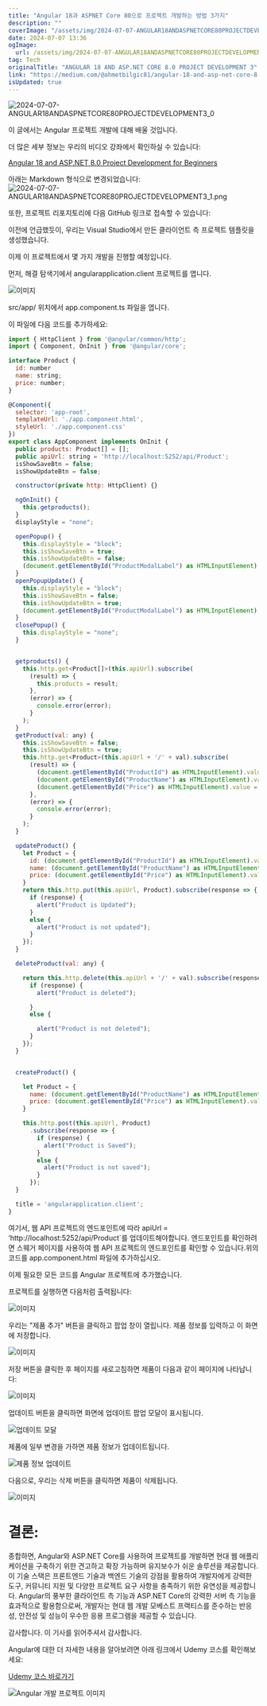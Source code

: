 ```yaml
---
title: "Angular 18과 ASPNET Core 80으로 프로젝트 개발하는 방법 3가지"
description: ""
coverImage: "/assets/img/2024-07-07-ANGULAR18ANDASPNETCORE80PROJECTDEVELOPMENT3_0.png"
date: 2024-07-07 13:36
ogImage:
  url: /assets/img/2024-07-07-ANGULAR18ANDASPNETCORE80PROJECTDEVELOPMENT3_0.png
tag: Tech
originalTitle: "ANGULAR 18 AND ASP.NET CORE 8.0 PROJECT DEVELOPMENT 3"
link: "https://medium.com/@ahmetbilgic81/angular-18-and-asp-net-core-8-0-project-development-3-d9aa15a4c3d5"
isUpdated: true
---
```


![2024-07-07-ANGULAR18ANDASPNETCORE80PROJECTDEVELOPMENT3_0](/assets/img/2024-07-07-ANGULAR18ANDASPNETCORE80PROJECTDEVELOPMENT3_0.png)

이 글에서는 Angular 프로젝트 개발에 대해 배울 것입니다.

더 많은 세부 정보는 우리의 비디오 강좌에서 확인하실 수 있습니다:

[Angular 18 and ASP.NET 8.0 Project Development for Beginners](https://www.udemy.com/course/angular-18-and-aspnet-80-project-development-for-beginners/)

<!-- cozy-coder - 수평 -->

<ins class="adsbygoogle"
     style="display:block"
     data-ad-client="ca-pub-4877378276818686"
     data-ad-slot="1107185301"
     data-ad-format="auto"
     data-full-width-responsive="true"></ins>

<script>
     (adsbygoogle = window.adsbygoogle || []).push({});
</script>

아래는 Markdown 형식으로 변경되었습니다:
![2024-07-07-ANGULAR18ANDASPNETCORE80PROJECTDEVELOPMENT3_1.png](/assets/img/2024-07-07-ANGULAR18ANDASPNETCORE80PROJECTDEVELOPMENT3_1.png)

또한, 프로젝트 리포지토리에 다음 GitHub 링크로 접속할 수 있습니다:

이전에 언급했듯이, 우리는 Visual Studio에서 만든 클라이언트 측 프로젝트 템플릿을 생성했습니다.

이제 이 프로젝트에서 몇 가지 개발을 진행할 예정입니다.

<!-- cozy-coder - 수평 -->

<ins class="adsbygoogle"
     style="display:block"
     data-ad-client="ca-pub-4877378276818686"
     data-ad-slot="1107185301"
     data-ad-format="auto"
     data-full-width-responsive="true"></ins>

<script>
     (adsbygoogle = window.adsbygoogle || []).push({});
</script>

먼저, 해결 탐색기에서 angularapplication.client 프로젝트를 엽니다.

![이미지](/assets/img/2024-07-07-ANGULAR18ANDASPNETCORE80PROJECTDEVELOPMENT3_2.png)

src/app/ 위치에서 app.component.ts 파일을 엽니다.

이 파일에 다음 코드를 추가하세요:

<!-- cozy-coder - 수평 -->

<ins class="adsbygoogle"
     style="display:block"
     data-ad-client="ca-pub-4877378276818686"
     data-ad-slot="1107185301"
     data-ad-format="auto"
     data-full-width-responsive="true"></ins>

<script>
     (adsbygoogle = window.adsbygoogle || []).push({});
</script>

```js
import { HttpClient } from '@angular/common/http';
import { Component, OnInit } from '@angular/core';

interface Product {
  id: number
  name: string;
  price: number;
}

@Component({
  selector: 'app-root',
  templateUrl: './app.component.html',
  styleUrl: './app.component.css'
})
export class AppComponent implements OnInit {
  public products: Product[] = [];
  public apiUrl: string = 'http://localhost:5252/api/Product';
  isShowSaveBtn = false;
  isShowUpdateBtn = false;

  constructor(private http: HttpClient) {}

  ngOnInit() {
    this.getproducts();
  }
  displayStyle = "none";

  openPopup() {
    this.displayStyle = "block";
    this.isShowSaveBtn = true;
    this.isShowUpdateBtn = false;
    (document.getElementById("ProductModalLabel") as HTMLInputElement).innerHTML = "Save Product";
  }
  openPopupUpdate() {
    this.displayStyle = "block";
    this.isShowSaveBtn = false;
    this.isShowUpdateBtn = true;
    (document.getElementById("ProductModalLabel") as HTMLInputElement).innerHTML = "Update Product";
  }
  closePopup() {
    this.displayStyle = "none";
  }


  getproducts() {
    this.http.get<Product[]>(this.apiUrl).subscribe(
      (result) => {
        this.products = result;
      },
      (error) => {
        console.error(error);
      }
    );
  }
  getProduct(val: any) {
    this.isShowSaveBtn = false;
    this.isShowUpdateBtn = true;
    this.http.get<Product>(this.apiUrl + '/' + val).subscribe(
      (result) => {
        (document.getElementById("ProductId") as HTMLInputElement).value = result.id.toString();
        (document.getElementById("ProductName") as HTMLInputElement).value = result.name;
        (document.getElementById("Price") as HTMLInputElement).value = result.price.toString();
      },
      (error) => {
        console.error(error);
      }
    );
  }

  updateProduct() {
    let Product = {
      id: (document.getElementById("ProductId") as HTMLInputElement).value,
      name: (document.getElementById("ProductName") as HTMLInputElement).value,
      price: (document.getElementById("Price") as HTMLInputElement).value
    }
    return this.http.put(this.apiUrl, Product).subscribe(response => {
      if (response) {
        alert("Product is Updated");
      }
      else {
        alert("Product is not updated");
      }
    });
  }

  deleteProduct(val: any) {

    return this.http.delete(this.apiUrl + '/' + val).subscribe(response => {
      if (response) {
        alert("Product is deleted");

      }
      else {

        alert("Product is not deleted");
      }
    });
  }


  createProduct() {

    let Product = {
      name: (document.getElementById("ProductName") as HTMLInputElement).value,
      price: (document.getElementById("Price") as HTMLInputElement).value
    }

    this.http.post(this.apiUrl, Product)
      .subscribe(response => {
        if (response) {
          alert("Product is Saved");
        }
        else {
          alert("Product is not saved");
        }
      });
  }

  title = 'angularapplication.client';
}
```

여기서, 웹 API 프로젝트의 엔드포인트에 따라 apiUrl = ‘http://localhost:5252/api/Product`를 업데이트해야합니다. 엔드포인트를 확인하려면 스웨거 페이지를 사용하여 웹 API 프로젝트의 엔드포인트를 확인할 수 있습니다.위의 코드를 app.component.html 파일에 추가하십시오.

<!-- cozy-coder - 수평 -->

<ins class="adsbygoogle"
     style="display:block"
     data-ad-client="ca-pub-4877378276818686"
     data-ad-slot="1107185301"
     data-ad-format="auto"
     data-full-width-responsive="true"></ins>

<script>
     (adsbygoogle = window.adsbygoogle || []).push({});
</script>

이제 필요한 모든 코드를 Angular 프로젝트에 추가했습니다.

프로젝트를 실행하면 다음처럼 출력됩니다:

![이미지](/assets/img/2024-07-07-ANGULAR18ANDASPNETCORE80PROJECTDEVELOPMENT3_4.png)

<!-- cozy-coder - 수평 -->

<ins class="adsbygoogle"
     style="display:block"
     data-ad-client="ca-pub-4877378276818686"
     data-ad-slot="1107185301"
     data-ad-format="auto"
     data-full-width-responsive="true"></ins>

<script>
     (adsbygoogle = window.adsbygoogle || []).push({});
</script>

우리는 "제품 추가" 버튼을 클릭하고 팝업 창이 열립니다. 제품 정보를 입력하고 이 화면에 저장합니다.

![이미지](/assets/img/2024-07-07-ANGULAR18ANDASPNETCORE80PROJECTDEVELOPMENT3_5.png)

저장 버튼을 클릭한 후 페이지를 새로고침하면 제품이 다음과 같이 페이지에 나타납니다:

![이미지](/assets/img/2024-07-07-ANGULAR18ANDASPNETCORE80PROJECTDEVELOPMENT3_6.png)

<!-- cozy-coder - 수평 -->

<ins class="adsbygoogle"
     style="display:block"
     data-ad-client="ca-pub-4877378276818686"
     data-ad-slot="1107185301"
     data-ad-format="auto"
     data-full-width-responsive="true"></ins>

<script>
     (adsbygoogle = window.adsbygoogle || []).push({});
</script>

업데이트 버튼을 클릭하면 화면에 업데이트 팝업 모달이 표시됩니다.

![업데이트 모달](/assets/img/2024-07-07-ANGULAR18ANDASPNETCORE80PROJECTDEVELOPMENT3_7.png)

제품에 일부 변경을 가하면 제품 정보가 업데이트됩니다.

![제품 정보 업데이트](/assets/img/2024-07-07-ANGULAR18ANDASPNETCORE80PROJECTDEVELOPMENT3_8.png)

<!-- cozy-coder - 수평 -->

<ins class="adsbygoogle"
     style="display:block"
     data-ad-client="ca-pub-4877378276818686"
     data-ad-slot="1107185301"
     data-ad-format="auto"
     data-full-width-responsive="true"></ins>

<script>
     (adsbygoogle = window.adsbygoogle || []).push({});
</script>

다음으로, 우리는 삭제 버튼을 클릭하면 제품이 삭제됩니다.

![이미지](/assets/img/2024-07-07-ANGULAR18ANDASPNETCORE80PROJECTDEVELOPMENT3_9.png)

# 결론:

종합하면, Angular와 ASP.NET Core를 사용하여 프로젝트를 개발하면 현대 웹 애플리케이션을 구축하기 위한 견고하고 확장 가능하며 유지보수가 쉬운 솔루션을 제공합니다. 이 기술 스택은 프론트엔드 기술과 백엔드 기술의 강점을 활용하여 개발자에게 강력한 도구, 커뮤니티 지원 및 다양한 프로젝트 요구 사항을 충족하기 위한 유연성을 제공합니다. Angular의 풍부한 클라이언트 측 기능과 ASP.NET Core의 강력한 서버 측 기능을 효과적으로 활용함으로써, 개발자는 현대 웹 개발 모베스트 프랙티스를 준수하는 반응성, 안전성 및 성능이 우수한 응용 프로그램을 제공할 수 있습니다.

<!-- cozy-coder - 수평 -->

<ins class="adsbygoogle"
     style="display:block"
     data-ad-client="ca-pub-4877378276818686"
     data-ad-slot="1107185301"
     data-ad-format="auto"
     data-full-width-responsive="true"></ins>

<script>
     (adsbygoogle = window.adsbygoogle || []).push({});
</script>

감사합니다. 이 기사를 읽어주셔서 감사합니다.

Angular에 대한 더 자세한 내용을 알아보려면 아래 링크에서 Udemy 코스를 확인해보세요:

[Udemy 코스 바로가기](https://www.udemy.com/course/angular-18-and-aspnet-80-project-development-for-beginners/)

![Angular 개발 프로젝트 이미지](/assets/img/2024-07-07-ANGULAR18ANDASPNETCORE80PROJECTDEVELOPMENT3_10.png)
